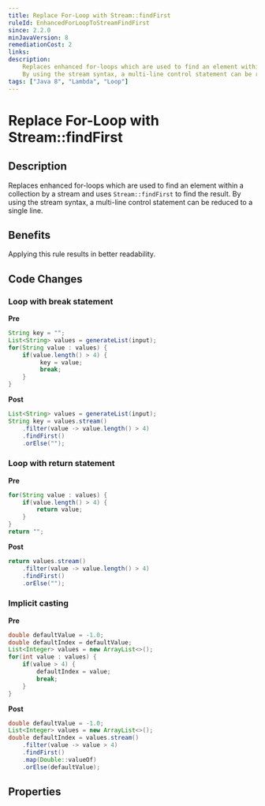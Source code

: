 ```yaml
---
title: Replace For-Loop with Stream::findFirst
ruleId: EnhancedForLoopToStreamFindFirst
since: 2.2.0
minJavaVersion: 8
remediationCost: 2
links:
description:
    Replaces enhanced for-loops which are used to find an element within a collection by a stream and uses 'Stream::findFirst' to find the result.
    By using the stream syntax, a multi-line control statement can be reduced to a single line.
tags: ["Java 8", "Lambda", "Loop"]
---
```


# Replace For-Loop with Stream::findFirst

## Description

Replaces enhanced for-loops which are used to find an element within a collection by a stream and uses `Stream::findFirst` to find the result.
By using the stream syntax, a multi-line control statement can be reduced to a single line.

## Benefits

Applying this rule results in better readability.


## Code Changes

### Loop with break statement

__Pre__
```java
String key = "";
List<String> values = generateList(input);
for(String value : values) {
    if(value.length() > 4) {
         key = value;
         break;
    }
}
```

__Post__
```java
List<String> values = generateList(input);
String key = values.stream()
    .filter(value -> value.length() > 4)
    .findFirst()
    .orElse("");
```

### Loop with return statement

__Pre__
```java
for(String value : values) {
    if(value.length() > 4) {
        return value;
    }
}  
return "";
```

__Post__
```java
return values.stream()
    .filter(value -> value.length() > 4)
    .findFirst()
    .orElse("");
```

### Implicit casting

__Pre__
```java
double defaultValue = -1.0;
double defaultIndex = defaultValue;
List<Integer> values = new ArrayList<>();
for(int value : values) {
    if(value > 4) {
        defaultIndex = value;
        break;
    }
}
```

__Post__
```java
double defaultValue = -1.0;
List<Integer> values = new ArrayList<>();
double defaultIndex = values.stream()
    .filter(value -> value > 4)
    .findFirst()
    .map(Double::valueOf)
    .orElse(defaultValue);
```

<VersionNotice />


## Properties

<RuleProperties />
